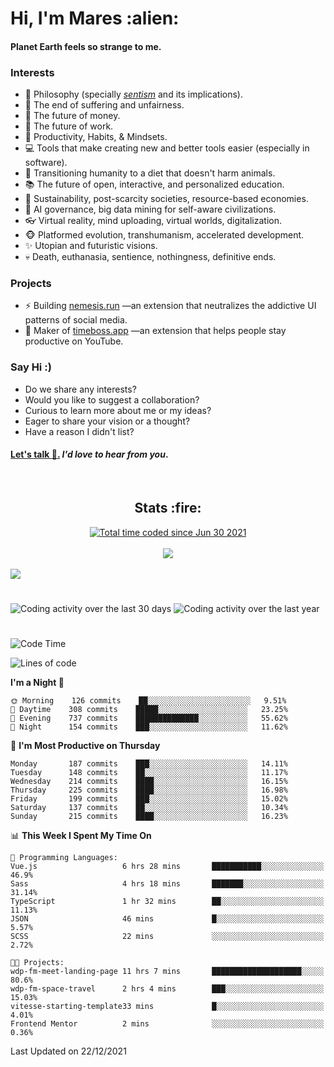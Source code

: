 <h1>Hi, I'm Mares :alien:</h1>

#### Planet Earth feels so strange to me.

### **Interests**

- 🌊 Philosophy (specially [_sentism_][sentismmedium] and its implications).
- 🎯 The end of suffering and unfairness.
- 💸 The future of money.
- 💼 The future of work.
- 🧠 Productivity, Habits, & Mindsets.
- 💻 Tools that make creating new and better tools easier (especially in software).
- 🥗 Transitioning humanity to a diet that doesn't harm animals.
- 📚 The future of open, interactive, and personalized education.
- 🌱 Sustainability, post-scarcity societies, resource-based economies.
- 🤖 AI governance, big data mining for self-aware civilizations.
- 👓 Virtual reality, mind uploading, virtual worlds, digitalization.
- 🐵 Platformed evolution, transhumanism, accelerated development.
- ✨ Utopian and futuristic visions.
- 💀 Death, euthanasia, sentience, nothingness, definitive ends.


### **Projects**

- ⚡ Building [nemesis.run](https://nemesis.run) —an extension that neutralizes the addictive UI patterns of social media.
- 💎 Maker of [timeboss.app](https://timeboss.app) —an extension that helps people stay productive on YouTube.


### **Say Hi :)**

- Do we share any interests?
- Would you like to suggest a collaboration?
- Curious to learn more about me or my ideas?
- Eager to share your vision or a thought?
- Have a reason I didn't list?

#### [Let's talk :wave:.](mailto:mareszhar@gmail.com) _I'd love to hear from you_.

[sentismmedium]: https://medium.com/@mareszhar/born-a-prisoner-a-reflection-about-life-its-struggles-and-a-plan-to-escape-d8566ce9b026

<br>

<h2 align="center">Stats :fire:</h2>

<div align="center">
  <a href="https://wakatime.com/@cfdc0e0d-4860-4b62-9ff0-cb659185525e">
    <img src="https://wakatime.com/badge/user/cfdc0e0d-4860-4b62-9ff0-cb659185525e.svg" alt="Total time coded since Jun 30 2021" />
  </a>
</div>

<br>

<div align="center">
  <img src="https://github-readme-streak-stats.herokuapp.com?user=mareszhar&theme=black-ice&hide_border=true&stroke=FFFFFF15&ring=DF8FFE&fire=DF8FFE&currStreakLabel=DF8FFE&background=1A232A&currStreakNum=86FFAB&dates=B1AAB3FF">
</div>

<!-- Add or remove this: &dates=B1AAB3FF at the end of the streak stats URL if they get bugged and aren't updating -->

<br>

<img src="https://activity-graph.herokuapp.com/graph?username=mareszhar&theme=nord&bg_color=00000000&color=979797&line=DF8FFE&point=00000000&area=true&hide_border=true">

<br>

<h1></h1>

<img src="https://wakatime.com/share/@mares/5df0ff02-9c79-41b4-b540-51dc9c65a57b.svg" alt="Coding activity over the last 30 days" />
<img src="https://wakatime.com/share/@mares/ea89ba71-f374-40af-930c-e0655909fe37.svg" alt="Coding activity over the last year" />

<h1></h1>

<!--START_SECTION:waka-->
![Code Time](http://img.shields.io/badge/Code%20Time-389%20hrs%2044%20mins-blue)

![Lines of code](https://img.shields.io/badge/From%20Hello%20World%20I%27ve%20Written-124%20Thousand%20lines%20of%20code-blue)

**I'm a Night 🦉** 

```text
🌞 Morning    126 commits    ██░░░░░░░░░░░░░░░░░░░░░░░   9.51% 
🌆 Daytime    308 commits    █████░░░░░░░░░░░░░░░░░░░░   23.25% 
🌃 Evening    737 commits    ██████████████░░░░░░░░░░░   55.62% 
🌙 Night      154 commits    ███░░░░░░░░░░░░░░░░░░░░░░   11.62%

```
📅 **I'm Most Productive on Thursday** 

```text
Monday       187 commits    ███░░░░░░░░░░░░░░░░░░░░░░   14.11% 
Tuesday      148 commits    ██░░░░░░░░░░░░░░░░░░░░░░░   11.17% 
Wednesday    214 commits    ████░░░░░░░░░░░░░░░░░░░░░   16.15% 
Thursday     225 commits    ████░░░░░░░░░░░░░░░░░░░░░   16.98% 
Friday       199 commits    ███░░░░░░░░░░░░░░░░░░░░░░   15.02% 
Saturday     137 commits    ██░░░░░░░░░░░░░░░░░░░░░░░   10.34% 
Sunday       215 commits    ████░░░░░░░░░░░░░░░░░░░░░   16.23%

```


📊 **This Week I Spent My Time On** 

```text
💬 Programming Languages: 
Vue.js                   6 hrs 28 mins       ███████████░░░░░░░░░░░░░░   46.9% 
Sass                     4 hrs 18 mins       ███████░░░░░░░░░░░░░░░░░░   31.14% 
TypeScript               1 hr 32 mins        ██░░░░░░░░░░░░░░░░░░░░░░░   11.13% 
JSON                     46 mins             █░░░░░░░░░░░░░░░░░░░░░░░░   5.57% 
SCSS                     22 mins             ░░░░░░░░░░░░░░░░░░░░░░░░░   2.72%

🐱‍💻 Projects: 
wdp-fm-meet-landing-page 11 hrs 7 mins       ████████████████████░░░░░   80.6% 
wdp-fm-space-travel      2 hrs 4 mins        ███░░░░░░░░░░░░░░░░░░░░░░   15.03% 
vitesse-starting-template33 mins             █░░░░░░░░░░░░░░░░░░░░░░░░   4.01% 
Frontend Mentor          2 mins              ░░░░░░░░░░░░░░░░░░░░░░░░░   0.36%

```


 Last Updated on 22/12/2021
<!--END_SECTION:waka-->
